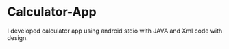 # Calculator-App
I developed calculator app using android stdio with JAVA and Xml code with design.
